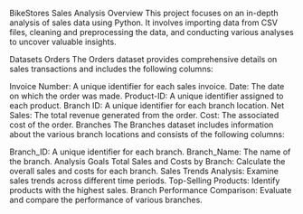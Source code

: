 BikeStores Sales Analysis
Overview
This project focuses on an in-depth analysis of sales data using Python. It involves importing data from CSV files, cleaning and preprocessing the data, and conducting various analyses to uncover valuable insights.

Datasets
Orders
The Orders dataset provides comprehensive details on sales transactions and includes the following columns:

Invoice Number: A unique identifier for each sales invoice.
Date: The date on which the order was made.
Product-ID: A unique identifier assigned to each product.
Branch ID: A unique identifier for each branch location.
Net Sales: The total revenue generated from the order.
Cost: The associated cost of the order.
Branches
The Branches dataset includes information about the various branch locations and consists of the following columns:

Branch_ID: A unique identifier for each branch.
Branch_Name: The name of the branch.
Analysis Goals
Total Sales and Costs by Branch: Calculate the overall sales and costs for each branch.
Sales Trends Analysis: Examine sales trends across different time periods.
Top-Selling Products: Identify products with the highest sales.
Branch Performance Comparison: Evaluate and compare the performance of various branches.
